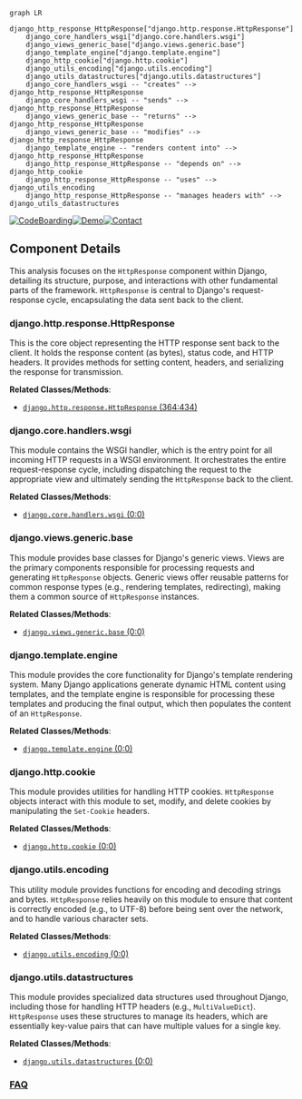 ```mermaid
graph LR
    django_http_response_HttpResponse["django.http.response.HttpResponse"]
    django_core_handlers_wsgi["django.core.handlers.wsgi"]
    django_views_generic_base["django.views.generic.base"]
    django_template_engine["django.template.engine"]
    django_http_cookie["django.http.cookie"]
    django_utils_encoding["django.utils.encoding"]
    django_utils_datastructures["django.utils.datastructures"]
    django_core_handlers_wsgi -- "creates" --> django_http_response_HttpResponse
    django_core_handlers_wsgi -- "sends" --> django_http_response_HttpResponse
    django_views_generic_base -- "returns" --> django_http_response_HttpResponse
    django_views_generic_base -- "modifies" --> django_http_response_HttpResponse
    django_template_engine -- "renders content into" --> django_http_response_HttpResponse
    django_http_response_HttpResponse -- "depends on" --> django_http_cookie
    django_http_response_HttpResponse -- "uses" --> django_utils_encoding
    django_http_response_HttpResponse -- "manages headers with" --> django_utils_datastructures
```
[![CodeBoarding](https://img.shields.io/badge/Generated%20by-CodeBoarding-9cf?style=flat-square)](https://github.com/CodeBoarding/GeneratedOnBoardings)[![Demo](https://img.shields.io/badge/Try%20our-Demo-blue?style=flat-square)](https://www.codeboarding.org/demo)[![Contact](https://img.shields.io/badge/Contact%20us%20-%20contact@codeboarding.org-lightgrey?style=flat-square)](mailto:contact@codeboarding.org)

## Component Details

This analysis focuses on the `HttpResponse` component within Django, detailing its structure, purpose, and interactions with other fundamental parts of the framework. `HttpResponse` is central to Django's request-response cycle, encapsulating the data sent back to the client.

### django.http.response.HttpResponse
This is the core object representing the HTTP response sent back to the client. It holds the response content (as bytes), status code, and HTTP headers. It provides methods for setting content, headers, and serializing the response for transmission.


**Related Classes/Methods**:

- <a href="https://github.com/django/django/blob/master/django/http/response.py#L364-L434" target="_blank" rel="noopener noreferrer">`django.http.response.HttpResponse` (364:434)</a>


### django.core.handlers.wsgi
This module contains the WSGI handler, which is the entry point for all incoming HTTP requests in a WSGI environment. It orchestrates the entire request-response cycle, including dispatching the request to the appropriate view and ultimately sending the `HttpResponse` back to the client.


**Related Classes/Methods**:

- <a href="https://github.com/django/django/blob/master/django/core/handlers/wsgi.py#L0-L0" target="_blank" rel="noopener noreferrer">`django.core.handlers.wsgi` (0:0)</a>


### django.views.generic.base
This module provides base classes for Django's generic views. Views are the primary components responsible for processing requests and generating `HttpResponse` objects. Generic views offer reusable patterns for common response types (e.g., rendering templates, redirecting), making them a common source of `HttpResponse` instances.


**Related Classes/Methods**:

- <a href="https://github.com/django/django/blob/master/django/views/generic/base.py#L0-L0" target="_blank" rel="noopener noreferrer">`django.views.generic.base` (0:0)</a>


### django.template.engine
This module provides the core functionality for Django's template rendering system. Many Django applications generate dynamic HTML content using templates, and the template engine is responsible for processing these templates and producing the final output, which then populates the content of an `HttpResponse`.


**Related Classes/Methods**:

- <a href="https://github.com/django/django/blob/master/django/template/engine.py#L0-L0" target="_blank" rel="noopener noreferrer">`django.template.engine` (0:0)</a>


### django.http.cookie
This module provides utilities for handling HTTP cookies. `HttpResponse` objects interact with this module to set, modify, and delete cookies by manipulating the `Set-Cookie` headers.


**Related Classes/Methods**:

- <a href="https://github.com/django/django/blob/master/django/http/cookie.py#L0-L0" target="_blank" rel="noopener noreferrer">`django.http.cookie` (0:0)</a>


### django.utils.encoding
This utility module provides functions for encoding and decoding strings and bytes. `HttpResponse` relies heavily on this module to ensure that content is correctly encoded (e.g., to UTF-8) before being sent over the network, and to handle various character sets.


**Related Classes/Methods**:

- <a href="https://github.com/django/django/blob/master/django/utils/encoding.py#L0-L0" target="_blank" rel="noopener noreferrer">`django.utils.encoding` (0:0)</a>


### django.utils.datastructures
This module provides specialized data structures used throughout Django, including those for handling HTTP headers (e.g., `MultiValueDict`). `HttpResponse` uses these structures to manage its headers, which are essentially key-value pairs that can have multiple values for a single key.


**Related Classes/Methods**:

- <a href="https://github.com/django/django/blob/master/django/utils/datastructures.py#L0-L0" target="_blank" rel="noopener noreferrer">`django.utils.datastructures` (0:0)</a>




### [FAQ](https://github.com/CodeBoarding/GeneratedOnBoardings/tree/main?tab=readme-ov-file#faq)